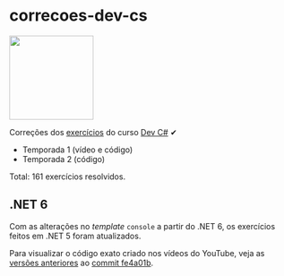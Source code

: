 # correcoes-dev-cs

[<img height="150" src="https://raw.githubusercontent.com/ermogenes/aulas-programacao-csharp/master/content/00-logo-github.png">](https://github.com/ermogenes/aulas-programacao-csharp/)

Correções dos [exercícios](https://github.com/ermogenes/aulas-programacao-csharp/#-exerc%C3%ADcios) do curso [Dev C#](https://github.com/ermogenes/aulas-programacao-csharp/) ✔

- Temporada 1 (vídeo e código)
- Temporada 2 (código)

Total: 161 exercícios resolvidos.

## .NET 6

Com as alterações no _template_ `console` a partir do .NET 6, os exercícios feitos em .NET 5 foram atualizados.

Para visualizar o código exato criado nos vídeos do YouTube, veja as [versões anteriores](https://github.com/ermogenes/correcoes-dev-cs/tree/fe4a01b004cd27dace905587c66f5c6e970f2747) ao [commit fe4a01b](https://github.com/ermogenes/correcoes-dev-cs/commit/fe4a01b004cd27dace905587c66f5c6e970f2747).
